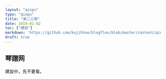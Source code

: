 ```yaml
---
layout: "qinpu"
type: "qinpu"
title: "弟二三冊"
date: 2019-01-02
toc: ["總目"]
markdown: 'https://github.com/kujihhoe/blogflex/blob/master/content/qinpu/00table/23.md'
draft: true
---
```


## 琴譜网

建設中，先不要看。
